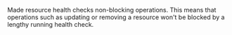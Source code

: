 Made resource health checks non-blocking operations.  This means that operations such as updating or removing a resource won't be blocked by a lengthy running health check.
